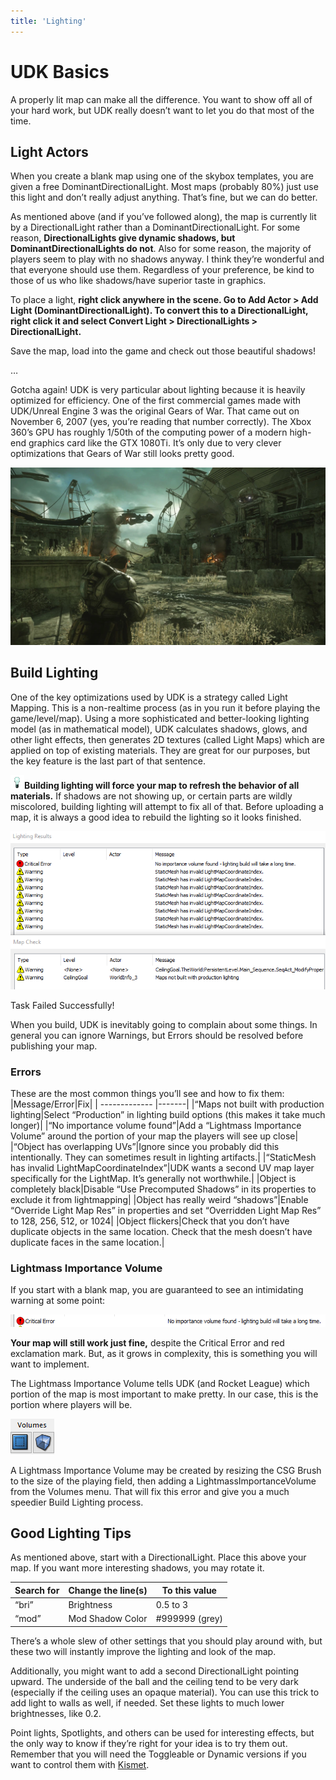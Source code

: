 ```yaml
---
title: 'Lighting'
---
```

# UDK Basics

A properly lit map can make all the difference. You want to show off all of your hard work, but UDK really doesn’t want to let you do that most of the time.

## Light Actors

When you create a blank map using one of the skybox templates, you are given a free DominantDirectionalLight. Most maps (probably 80%) just use this light and don’t really adjust anything. That’s fine, but we can do better.

As mentioned above (and if you’ve followed along), the map is currently lit by a DirectionalLight rather than a DominantDirectionalLight. For some reason, **DirectionalLights give dynamic shadows, but DominantDirectionalLights do not**. Also for some reason, the majority of players seem to play with no shadows anyway. I think they’re wonderful and that everyone should use them. Regardless of your preference, be kind to those of us who like shadows/have superior taste in graphics.

To place a light, **right click anywhere in the scene. Go to Add Actor > Add Light (DominantDirectionalLight). To convert this to a DirectionalLight, right click it and select Convert Light > DirectionalLights > DirectionalLight.**

Save the map, load into the game and check out those beautiful shadows!

…

Gotcha again! UDK is very particular about lighting because it is heavily optimized for efficiency. One of the first commercial games made with UDK/Unreal Engine 3 was the original Gears of War. That came out on November 6, 2007 (yes, you’re reading that number correctly). The Xbox 360’s GPU has roughly 1/50th of the computing power of a modern high-end graphics card like the GTX 1080Ti. It’s only due to very clever optimizations that Gears of War still looks pretty good.

![alt text](../.vuepress/public/images/image166.png)

## Build Lighting

One of the key optimizations used by UDK is a strategy called Light Mapping. This is a non-realtime process (as in you run it before playing the game/level/map). Using a more sophisticated and better-looking lighting model (as in mathematical model), UDK calculates shadows, glows, and other light effects, then generates 2D textures (called Light Maps) which are applied on top of existing materials. They are great for our purposes, but the key feature is the last part of that sentence.


 ![alt text](../.vuepress/public/images/image176.png)**Building lighting will force your map to refresh the behavior of all materials.** If shadows are not showing up, or certain parts are wildly miscolored, building lighting will attempt to fix all of that. Before uploading a map, it is always a good idea to rebuild the lighting so it looks finished.

![alt text](../.vuepress/public/images/image210.png)


Task Failed Successfully!


When you build, UDK is inevitably going to complain about some things. In general you can ignore Warnings, but Errors should be resolved before publishing your map.

### Errors

These are the most common things you’ll see and how to fix them:
|Message/Error|Fix|
| ------------- |-------| 
|“Maps not built with production lighting|Select “Production” in lighting build options (this makes it take much longer)|
|“No importance volume found”|Add a “Lightmass Importance Volume” around the portion of your map the players will see up close|
|“Object has overlapping UVs”|Ignore since you probably did this intentionally. They can sometimes result in lighting artifacts.|
|“StaticMesh has invalid LightMapCoordinateIndex”|UDK wants a second UV map layer specifically for the LightMap. It’s generally not worthwhile.|
|Object is completely black|Disable “Use Precomputed Shadows” in its properties to exclude it from lightmapping|
|Object has really weird “shadows”|Enable “Override Light Map Res” in properties and set “Overridden Light Map Res” to 128, 256, 512, or 1024|
|Object flickers|Check that you don’t have duplicate objects in the same location. Check that the mesh doesn’t have duplicate faces in the same location.|

### Lightmass Importance Volume
If you start with a blank map, you are guaranteed to see an intimidating warning at some point:

![alt text](../.vuepress/public/images/image90.png)

**Your map will still work just fine,** despite the Critical Error and red exclamation mark. But, as it grows in complexity, this is something you will want to implement.

The Lightmass Importance Volume tells UDK (and Rocket League) which portion of the map is most important to make pretty. In our case, this is the portion where players will be.

![alt text](../.vuepress/public/images/image57.png)

A Lightmass Importance Volume may be created by resizing the CSG Brush to the size of the playing field, then adding a LightmassImportanceVolume from the Volumes menu. That will fix this error and give you a much speedier Build Lighting process.

## Good Lighting Tips
As mentioned above, start with a DirectionalLight. Place this above your map. If you want more interesting shadows, you may rotate it.


|Search for|Change the line(s)|To this value|
|-------|------|------|
|“bri”|Brightness|0.5 to 3|
|“mod”|Mod Shadow Color| #999999 (grey)|

There’s a whole slew of other settings that you should play around with, but these two will instantly improve the lighting and look of the map.

Additionally, you might want to add a second DirectionalLight pointing upward. The underside of the ball and the ceiling tend to be very dark (especially if the ceiling uses an opaque material). You can use this trick to add light to walls as well, if needed. Set these lights to much lower brightnesses, like 0.2.

Point lights, Spotlights, and others can be used for interesting effects, but the only way to know if they’re right for your idea is to try them out. Remember that you will need the Toggleable or Dynamic versions if you want to control them with [Kismet](../kismet).

